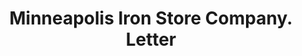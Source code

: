 ---
doi: 10.7916/D8T45552
date_other: '1918'
date_other_textual: '1918'
form: correspondence
genre:
- Letters (correspondence)
name:
- Minneapolis Iron Store Company
object_in_context_url: https://biggert.cul.columbia.edu/items/view/ave_biggert_00651
subject_hierarchical_geographic:
- Minneapolis, Minnesota, United States
subject_name:
- Minneapolis Iron Store Company
title: Minneapolis Iron Store Company. Letter
sort_title: Minneapolis Iron Store Company. Letter
call_number: ave_biggert_00651
coordinates:
- 44.983333333333334,-93.26666666666667
pid: ave_biggert_00651
identifiers: ave_biggert_00651
thumbnail: https://derivativo-2.library.columbia.edu/iiif/2/ldpd:345601/full/!256,256/0/native.jpg
permalink: /biggert/ave_biggert_00651/
layout: iiif-image-page
---